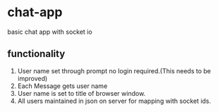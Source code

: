 # chat-app
basic chat app with socket io

## functionality
1. User name set through prompt no login required.(This needs to be improved)
2. Each Message gets user name
3. User name is set to title of browser window.
4. All users maintained in json on server for mapping with socket ids.
